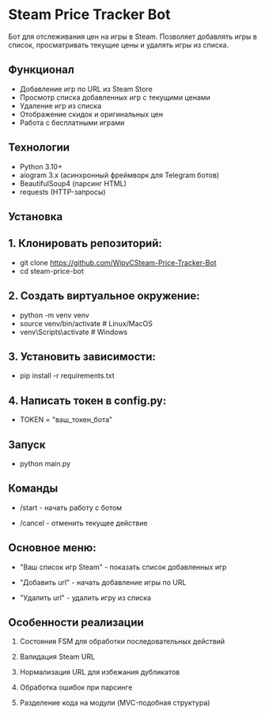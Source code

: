 # Steam Price Tracker Bot

Бот для отслеживания цен на игры в Steam. Позволяет добавлять игры в список, просматривать текущие цены и удалять игры из списка.

## Функционал

- Добавление игр по URL из Steam Store
- Просмотр списка добавленных игр с текущими ценами
- Удаление игр из списка
- Отображение скидок и оригинальных цен
- Работа с бесплатными играми

## Технологии

- Python 3.10+
- aiogram 3.x (асинхронный фреймворк для Telegram ботов)
- BeautifulSoup4 (парсинг HTML)
- requests (HTTP-запросы)

## Установка

## 1. Клонировать репозиторий:

- git clone https://github.com/WipyCSteam-Price-Tracker-Bot
- cd steam-price-bot

## 2. Создать виртуальное окружение:

- python -m venv venv
- source venv/bin/activate  # Linux/MacOS
- venv\Scripts\activate  # Windows

## 3. Установить зависимости:

- pip install -r requirements.txt

## 4. Написать токен в config.py:

- TOKEN = "ваш_токен_бота"

## Запуск

- python main.py

## Команды

- /start - начать работу с ботом

- /cancel - отменить текущее действие

## Основное меню:

- "Ваш список игр Steam" - показать список добавленных игр

- "Добавить url" - начать добавление игры по URL

- "Удалить url" - удалить игру из списка

## Особенности реализации
1. Состояния FSM для обработки последовательных действий

2. Валидация Steam URL

3. Нормализация URL для избежания дубликатов

4. Обработка ошибок при парсинге

5. Разделение кода на модули (MVC-подобная структура)
